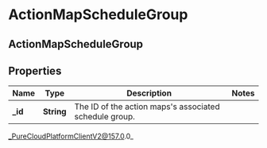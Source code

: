 # ActionMapScheduleGroup

## ActionMapScheduleGroup

## Properties

|Name | Type | Description | Notes|
|------------ | ------------- | ------------- | -------------|
| **_id** | **String** | The ID of the action maps&#39;s associated schedule group. | |



_PureCloudPlatformClientV2@157.0.0_
